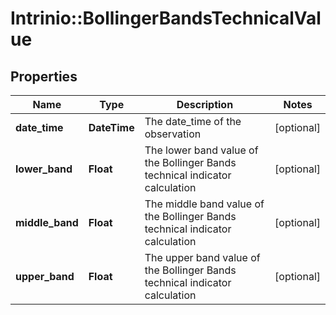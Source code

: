 # Intrinio::BollingerBandsTechnicalValue

## Properties
Name | Type | Description | Notes
------------ | ------------- | ------------- | -------------
**date_time** | **DateTime** | The date_time of the observation | [optional] 
**lower_band** | **Float** | The lower band value of the Bollinger Bands technical indicator calculation | [optional] 
**middle_band** | **Float** | The middle band value of the Bollinger Bands technical indicator calculation | [optional] 
**upper_band** | **Float** | The upper band value of the Bollinger Bands technical indicator calculation | [optional] 


